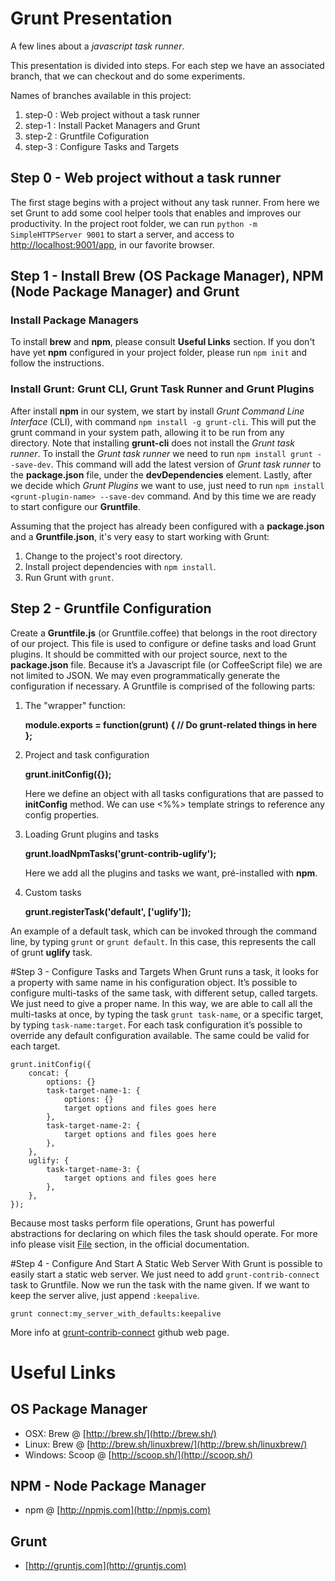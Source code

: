 # Grunt Presentation
A few lines about a _javascript task runner_.

This presentation is divided into steps. For each step we have an associated branch, that we can checkout and do some experiments.

Names of branches available in this project:

1. step-0 : Web project without a task runner
2. step-1 : Install Packet Managers and Grunt
3. step-2 : Gruntfile Cofiguration
4. step-3 : Configure Tasks and Targets

## Step 0 - Web project without a task runner
The first stage begins with a project without any task runner. From here we set Grunt to add some cool helper tools that enables and improves our productivity.
In the project root folder, we can run `python -m SimpleHTTPServer 9001` to start a server, and access to [http://localhost:9001/app](http://localhost:9001/app), in our favorite browser.

## Step 1 - Install **Brew** (OS Package Manager), **NPM** (Node Package Manager) and **Grunt**
### Install Package Managers
To install **brew** and **npm**, please consult **Useful Links** section.
If you don't have yet **npm** configured in your project folder, please run `npm init` and follow the instructions.

### Install Grunt: Grunt CLI, Grunt Task Runner and Grunt Plugins
After install **npm** in our system, we start by install _Grunt Command Line Interface_ (CLI), with command `npm install -g grunt-cli`. This will put the grunt command in your system path, allowing it to be run from any directory. 
Note that installing **grunt-cli** does not install the _Grunt task runner_. To install the _Grunt task runner_ we need to run `npm install grunt --save-dev`. This command will add the latest version of _Grunt task runner_ to the **package.json** file, under the **devDependencies** element.
Lastly, after we decide which _Grunt Plugins_ we want to use, just need to run `npm install <grunt-plugin-name> --save-dev` command.
And by this time we are ready to start configure our **Gruntfile**.

Assuming that the project has already been configured with a **package.json** and a **Gruntfile.json**, it's very easy to start working with Grunt:
1. Change to the project's root directory.
2. Install project dependencies with `npm install`.
3. Run Grunt with `grunt`.

## Step 2 - Gruntfile Configuration
Create a **Gruntfile.js** (or Gruntfile.coffee) that belongs in the root directory of our project. This file is used to configure or define tasks and load Grunt plugins. It should be committed with our project source, next to the **package.json** file.
Because it’s a Javascript file (or CoffeeScript file) we are not limited to JSON. We may even programmatically generate the configuration if necessary.
A Gruntfile is comprised of the following parts:
1. The "wrapper" function:

    **module.exports = function(grunt) {
      // Do grunt-related things in here
    };**
2. Project and task configuration

    **grunt.initConfig({});**
    
    Here we define an object with all tasks configurations that are passed to **initConfig** method. We can use <%%> template strings to reference any config properties.
3. Loading Grunt plugins and tasks

    **grunt.loadNpmTasks('grunt-contrib-uglify');**
    
    Here we add all the plugins and tasks we want, pré-installed with **npm**.
4. Custom tasks

    **grunt.registerTask('default', ['uglify']);**
    
An example of a default task, which can be invoked through the command line, by typing `grunt` or `grunt default`. In this case, this represents the call of grunt **uglify** task.

#Step 3 - Configure Tasks and Targets
When Grunt runs a task, it looks for a property with same name in his configuration object. It’s possible to configure multi-tasks of the same task, with different setup, called targets. We just need to give a proper name. In this way, we are able to call all the multi-tasks at once, by typing the task `grunt task-name`, or a specific target, by typing `task-name:target`.
For each task configuration it’s possible to override any default configuration available. The same could be valid for each target.

    grunt.initConfig({
        concat: {
            options: {}
            task-target-name-1: {
                options: {}
                target options and files goes here
            },
            task-target-name-2: {
				target options and files goes here
            },
        },
        uglify: {
            task-target-name-3: {
                target options and files goes here
            },
        },
    });

Because most tasks perform file operations, Grunt has powerful abstractions for declaring on which files the task should operate. For more info please visit [File](http://gruntjs.com/configuring-tasks#files) section, in the official documentation.

#Step 4 - Configure And Start A Static Web Server
With Grunt is possible to easily start a static web server. We just need to add `grunt-contrib-connect` task to Gruntfile. 
Now we run the task with the name given. If we want to keep the server alive, just append `:keepalive`.

`grunt connect:my_server_with_defaults:keepalive`

More info at [grunt-contrib-connect](https://github.com/gruntjs/grunt-contrib-connect) github web page.



# Useful Links
## OS Package Manager
- OSX: Brew @ [http://brew.sh/](http://brew.sh/)
- Linux: Brew @ [http://brew.sh/linuxbrew/](http://brew.sh/linuxbrew/)
- Windows: Scoop @ [http://scoop.sh/](http://scoop.sh/)

## NPM - Node Package Manager
- npm @ [http://npmjs.com](http://npmjs.com)

## Grunt
- [http://gruntjs.com](http://gruntjs.com)


